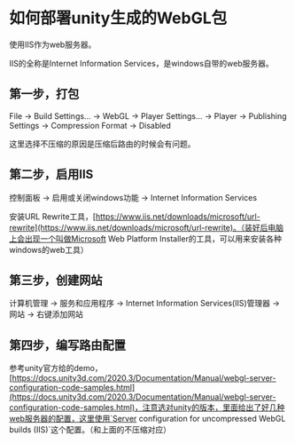 # 如何部署unity生成的WebGL包


使用IIS作为web服务器。

IIS的全称是Internet Information Services，是windows自带的web服务器。

## 第一步，打包

File -> Build Settings... -> WebGL -> Player Settings... -> Player -> Publishing Settings -> Compression Format -> Disabled

这里选择不压缩的原因是压缩后路由的时候会有问题。

## 第二步，启用IIS

控制面板 -> 启用或关闭windows功能 -> Internet Information Services

安装URL Rewrite工具，[https://www.iis.net/downloads/microsoft/url-rewrite](https://www.iis.net/downloads/microsoft/url-rewrite)。（装好后电脑上会出现一个叫做Microsoft Web Platform Installer的工具，可以用来安装各种windows的web工具）

## 第三步，创建网站

计算机管理 -> 服务和应用程序 -> Internet Information Services(IIS)管理器 -> 网站 -> 右键添加网站

## 第四步，编写路由配置

参考unity官方给的demo，[https://docs.unity3d.com/2020.3/Documentation/Manual/webgl-server-configuration-code-samples.html](https://docs.unity3d.com/2020.3/Documentation/Manual/webgl-server-configuration-code-samples.html)，注意选对unity的版本，里面给出了好几种web服务器的配置，这里使用`Server configuration for uncompressed WebGL builds (IIS)`这个配置。（和上面的不压缩对应）
